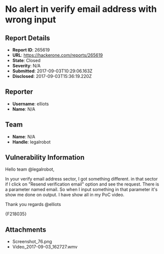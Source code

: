 # No alert in verify email address with wrong input

## Report Details
- **Report ID**: 265619
- **URL**: https://hackerone.com/reports/265619
- **State**: Closed
- **Severity**: N/A
- **Submitted**: 2017-09-03T10:29:06.163Z
- **Disclosed**: 2017-09-03T15:36:19.220Z

## Reporter
- **Username**: elliots
- **Name**: N/A

## Team
- **Name**: N/A
- **Handle**: legalrobot

## Vulnerability Information
Hello team @legalrobot,

In your  verify email address sector, I got something different. in that sector if I click on  "Resend verification email" option and see the request. There is a parameter named email. So when I input something in that parameter it's show me done on output. I have show all in my PoC video.

Thank you
regards
@elliots

{F218035}



## Attachments
- Screenshot_76.png
- Video_2017-09-03_162727.wmv
